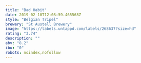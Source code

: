 ```yaml
---
title: "Bad Habit"
date: 2019-02-10T12:08:59.465568Z
style: "Belgian Tripel"
brewery: "St Austell Brewery"
image: "https://labels.untappd.com/labels/268637?size=hd"
rating: "3.74"
description: ""
abv: "8.2"
ibu: "0"
robots: noindex,nofollow
---
```

